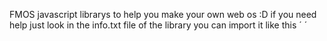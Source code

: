 FMOS javascript librarys to help you make your own web os :D
if you need help just look in the info.txt file of the library
you can import it like this ´<script src="https://raw.githubusercontent.com/fabischau1/FMOSkrnl/main/Kernel/FMOSkernel.js"></script>
´
